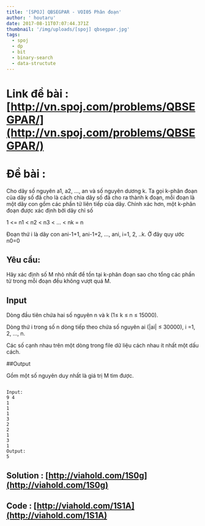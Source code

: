 ```yaml
---
title: '[SPOJ] QBSEGPAR - VOI05 Phân đoạn'
author: ' houtaru'
date: 2017-08-11T07:07:44.371Z
thumbnail: '/img/uploads/[spoj] qbsegpar.jpg'
tags:
  - spoj
  - dp
  - bit
  - binary-search
  - data-structute
---
```


# Link đề bài : [http://vn.spoj.com/problems/QBSEGPAR/](http://vn.spoj.com/problems/QBSEGPAR/)

# Đề bài : 

Cho dãy số nguyên a1, a2, …, an và số nguyên dương k. Ta gọi k-phân đoạn của dãy số đã cho là cách chia dãy số đã cho ra thành k đoạn, mỗi đoạn là một dãy con gồm các phần tử liên tiếp của dãy. Chính xác hơn, một k-phân đoạn được xác định bởi dãy chỉ số

1 <= n1 < n2 < n3 < ... < nk = n

Đoạn thứ i là dãy con ani-1+1, ani-1+2, ..., ani, i=1, 2, ..k. Ở đây quy ước n0=0

## Yêu cầu: 

Hãy xác định số M nhỏ nhất để tồn tại k-phân đoạn sao cho tổng các phần tử trong mỗi đoạn đều không vượt quá M.

## Input
Dòng đầu tiên chứa hai số nguyên n và k (1≤ k ≤ n ≤ 15000).

Dòng thứ i trong số n dòng tiếp theo chứa số nguyên ai (|ai| ≤ 30000), i =1, 2, …, n.

Các số cạnh nhau trên một dòng trong file dữ liệu cách nhau ít nhất một dấu cách.

##Output 

Gồm một số nguyên duy nhất là giá trị M tìm được.

```

Input:
9 4
1
1
1
3
2
2
1
3
1
Output:
5

```

## Solution : [http://viahold.com/1S0g](http://viahold.com/1S0g)
## Code : [http://viahold.com/1S1A](http://viahold.com/1S1A)
